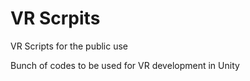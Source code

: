 # VR Scrpits
 VR Scripts for the public use

 Bunch of codes to be used for VR development in Unity
